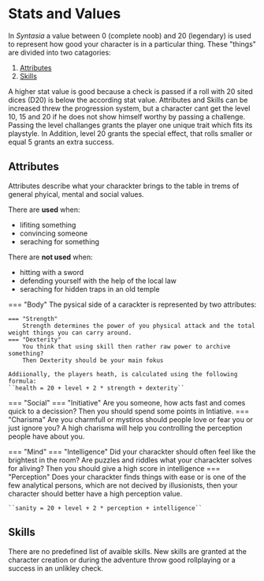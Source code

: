# Stats and Values

In *Syntasia* a value between 0 (complete noob) and 20 (legendary) is used to represent how good your character is in a particular thing.
These "things" are divided into two catagories:

1. [Attributes](#Attributes)
2. [Skills](#Skills)

A higher stat value is good because a check is passed if a roll with 20 sited dices (D20) is below the according stat value.
Attributes and Skills can be increased threw the progression system, but a character cant get the level 10, 15 and 20 if he does not show himself worthy by passing a challenge. 
Passing the level challanges grants the player one unique trait which fits its playstyle.
In Addition, level 20 grants the special effect, that rolls smaller or equal 5 grants an extra success.

## Attributes

Attributes describe what your charackter brings to the table in trems of general phyical, mental and social values.

There are **used** when:
* lifiting something
* convincing someone
* seraching for something

There are **not used** when:
* hitting with a sword
* defending yourself with the help of the local law
* seraching for hidden traps in an old temple

=== "Body"
    The pysical side of a carackter is represented by two attributes:

    === "Strength"
        Strength determines the power of you physical attack and the total weight things you can carry around.
    === "Dexterity"
        You think that using skill then rather raw power to archive something?
        Then Dexterity should be your main fokus 

    Addiionally, the players heath, is calculated using the following formula:
    ``health = 20 + level + 2 * strength + dexterity``

=== "Social"
    === "Initiative"
        Are you someone, how acts fast and comes quick to a decission? 
        Then you should spend some points in Intiative.
    === "Charisma"
        Are you charmfull or mystiros should people love or fear you or just ignore you?
        A high charisma will help you controlling the perception people have about you.

=== "Mind"
    === "Intelligence"
        Did your charackter should often feel like the brightest in the room? Are puzzles and riddles what your charackter solves for aliving? Then you should give a high score in intelligence
    === "Perception"
        Does your charackter finds things with ease or is one of the few analytical persons, which are not decived by illusionists, then your character should better have a high perception value. 

    ``sanity = 20 + level + 2 * perception + intelligence``

## Skills

There are no predefined list of avaible skills.
New skills are granted at the character creation or during the adventure throw good rollplaying or a success in an unlikley check.